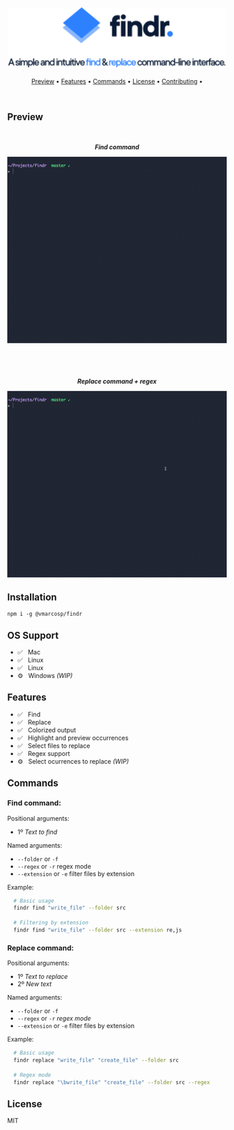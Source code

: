 <p align="center">
  <br />
  <img src="./assets/logo.svg" width="500" /> 
</p>
<p align="center">
   <a href="#preview">Preview</a> •
   <a href="#features">Features</a> •
   <a href="#commands">Commands</a> •
   <a href="#license">License</a> •
   <a href="https://github.com/lukinco/timerlab/blob/master/CONTRIBUTING.md">Contributing</a> •
</p>
<br/>

## Preview
<p align="center">
  <br />
  
  <p align="center"><b><i>Find command</i></b></p>
  <p align="center"><img src="./assets/find.gif" width="600" /> </p>
</p>
<br/>
<p align="center">
  <br />
 
  <p align="center"><b><i>Replace command + regex</i></b></p>
  <p align="center"><img src="./assets/replace.gif" width="600" /> </p>
</p>

## Installation
```
npm i -g @vmarcosp/findr
```

## OS Support
- :white_check_mark: &nbsp; Mac
- :white_check_mark: &nbsp; Linux
- :white_check_mark: &nbsp; Linux
- :gear: &nbsp; Windows *(WIP)*

## Features

- :white_check_mark: &nbsp; Find
- :white_check_mark: &nbsp; Replace
- :white_check_mark: &nbsp; Colorized output
- :white_check_mark: &nbsp; Highlight and preview occurrences
- :white_check_mark: &nbsp; Select files to replace
- :white_check_mark: &nbsp; Regex support
- ⚙️  &nbsp; Select ocurrences to replace *(WIP)*

## Commands

### Find command:
Positional arguments:
  - 1º *Text to find*

Named arguments:
  - `--folder` or `-f`
  - `--regex` or `-r` regex mode
  - `--extension` or `-e` filter files by extension


Example:
```sh
  # Basic usage
  findr find "write_file" --folder src

  # Filtering by extension
  findr find "write_file" --folder src --extension re,js
```

### Replace command:
Positional arguments:
 - 1º *Text to replace*
 - 2º *New text*

Named arguments:
  - `--folder` or `-f`
  - `--regex` or `-r` *regex mode*
  - `--extension` or `-e` filter files by extension


Example:
```sh
  # Basic usage
  findr replace "write_file" "create_file" --folder src

  # Regex mode
  findr replace "\bwrite_file" "create_file" --folder src --regex
```

## License

MIT
